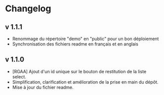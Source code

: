 Changelog
====================================================================

v 1.1.1
--------------------------------------------------------------------
- Renommage du répertoire "demo" en "public" pour un bon déploiement
- Synchronisation des fichiers readme en français et en anglais


v 1.1.0
--------------------------------------------------------------------

- [RGAA] Ajout d'un id unique sur le bouton de restitution de la liste select.
- Simplification, clarification et amélioration de la prise en main du dépôt.
- Mise à jour du fichier readme.